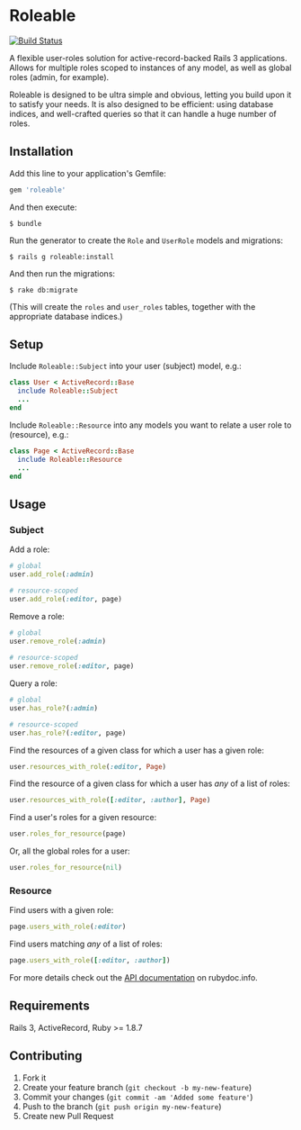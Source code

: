 # Roleable

[![Build Status](https://secure.travis-ci.org/mcrowe/roleable.png?branch=master)](http://travis-ci.org/mcrowe/roleable)

A flexible user-roles solution for active-record-backed Rails 3 applications. Allows for multiple roles scoped to instances of any model, as well as global roles (admin, for example). 

Roleable is designed to be ultra simple and obvious, letting you build upon it to satisfy your needs. It is also designed to be efficient: using database indices, and well-crafted queries so that it can handle a huge number of roles.

## Installation

Add this line to your application's Gemfile:

```ruby
gem 'roleable'
```

And then execute:

    $ bundle

Run the generator to create the `Role` and `UserRole` models and migrations:

    $ rails g roleable:install
    
And then run the migrations:

    $ rake db:migrate
    
(This will create the `roles` and `user_roles` tables, together with the appropriate database indices.)

## Setup
    
Include `Roleable::Subject` into your user (subject) model, e.g.:

```ruby
class User < ActiveRecord::Base
  include Roleable::Subject
  ...
end
```  

Include `Roleable::Resource` into any models you want to relate a user role to (resource), e.g.:

```ruby
class Page < ActiveRecord::Base
  include Roleable::Resource
  ...
end
```

## Usage

### Subject

Add a role:

```ruby
# global
user.add_role(:admin)

# resource-scoped
user.add_role(:editor, page)
```

Remove a role:

```ruby
# global
user.remove_role(:admin)
  
# resource-scoped
user.remove_role(:editor, page)
```
  
Query a role:

```ruby
# global
user.has_role?(:admin)

# resource-scoped
user.has_role?(:editor, page)
```
  
Find the resources of a given class for which a user has a given role:

```ruby
user.resources_with_role(:editor, Page)
```

Find the resource of a given class for which a user has _any_ of a list of roles:

```ruby
user.resources_with_role([:editor, :author], Page)
```

Find a user's roles for a given resource:

```ruby
user.roles_for_resource(page)
```

Or, all the global roles for a user:

```ruby
user.roles_for_resource(nil)
```
  
### Resource

Find users with a given role:

```ruby
page.users_with_role(:editor)
```

Find users matching _any_ of a list of roles:

```ruby
page.users_with_role([:editor, :author])
```

For more details check out the [API documentation](http://rubydoc.info/github/mcrowe/roleable/master/frames) on rubydoc.info.
 
## Requirements

Rails 3, ActiveRecord, Ruby >= 1.8.7

## Contributing

1. Fork it
2. Create your feature branch (`git checkout -b my-new-feature`)
3. Commit your changes (`git commit -am 'Added some feature'`)
4. Push to the branch (`git push origin my-new-feature`)
5. Create new Pull Request